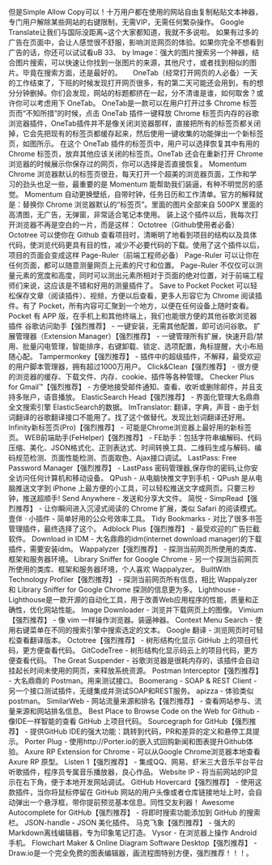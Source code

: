 但是Simple Allow Copy可以！十万用户都在使用的网站自由复制粘贴文本神器，专门用户解除某些网站的右键限制，无需VIP，无需任何繁杂操作。
Google Translate让我们与国际没距离~这个大家都知道，我就不多说啦。
如果有过多的广告在页面中，会让人感觉很不舒服，影响浏览网页的体验。如果你完全不想看到广告的话，你还可以试试看uB
33、 by Image：强大的图片搜索另一个神器，结合图片搜索，可以快速让你找到一张图片的来源，其他尺寸，或者找到相似的图片。毕竟在搜索方面，还是最好的。
 
OneTab（经常打开网页的人必备）一天的工作结束了，下班的时候发现打开网页很多，有的第二天可能还会用到，有的想分分钟删掉。你们会发现，网站的标题都挤在一起，分不清谁是谁，如何取舍？或许你可以考虑用下 OneTab。
OneTab是一款可以在用户打开过多 Chrome 标签页而“不知所措”的时候，点击 OneTab 插件一键释放 Chrome 标签页内存的谷歌浏览器插件，OneTab插件并不是像关闭浏览器那样，直接把所有的标签页都关闭掉，它会先把现有的标签页都缓存起来，然后使用一键收集的功能弹出一个新标签页，如图所示。
在这个 OneTab 插件的标签页中，用户可以选择恢复其中有用的 Chrome 标签页，放弃其他应该关闭的标签页。OneTab 还会在重新打开 Chrome 浏览器的时候展示你保存过的网页，你可以选择是否直接恢复。
Momentum
Chrome 浏览器默认的标签页很丑，每天打开一个超美的浏览器页面，工作和学习的劲头也足一些，最重要的是 Momentum 能帮助我们装逼，有种不明觉厉的感觉。
Momentum 自动更换壁纸，自带时钟，任务日历和工作清单。官方的解释就是：替换你 Chrome 浏览器默认的“标签页”。里面的图片全部来自 500PX 里面的高清图，无广告，无弹窗，非常适合笔记本使用。
装上这个插件以后，我每次打开浏览器不再是空白的一片，而是这样：
Octotree（Github使用者必备）
Octotree 可以使你在 Github 查看项目时，清晰明了地看到项目的结构以及具体代码，使浏览代码更具有目的性，减少不必要代码的下载。使用了这个插件以后，项目的页面会变成这样
Page-Ruler（前端工程师必备）
Page-Ruler 可以让你在任何页面，都可以随意测量网页上元素的尺寸和位置。
Page-Ruler 不仅仅可以测量元素的宽度和高度，同时可以测出元素所相对于页面的绝对位置，对于前端工程师们来说，这应该是不错和好用的测量插件了。
Save to Pocket
Pocket 可以轻松保存文章（阅读插件）、视频，方便以后查看，更多人形容它为 Chrome 阅读插件。有了 Pocket，所有内容可汇聚到一个地方，以便在任何设备上随时查看。
Pocket 有 APP 版，在手机上和其他终端上，我们也能很方便的其他谷歌浏览器插件
谷歌访问助手【强烈推荐】 - 一键安装，无需其他配置，即可访问谷歌。
扩展管理器（Extension Manager）【强烈推荐】 - 一键管理所有扩展，快速开启/禁用、批量闪电管理，智能排序，右键卸载、锁定、选项配置，角标提醒，大小布局随心配。
Tampermonkey【强烈推荐】 - 插件中的超级插件，不解释，最受欢迎的用户脚本管理器，拥有超过1000万用户。
Click&Clean【强烈推荐】 - 很方便的浏览器的缓存、下载文件、内存、cookie、插件等各种管理。
Checker Plus for Gmail™【强烈推荐】 - 方便地接受邮件通知、查看、收听或删除邮件，并且支持多账户，语音播放。
ElasticSearch Head【强烈推荐】 - 界面化管理大名鼎鼎全文搜索引擎 ElasticSearch的数据。
ImTranslator: 翻译，字典，声音 - 由于划词翻译的谷歌翻译接口不能用了。找了这个做替代。发现比划词翻译还好用。
Infinity新标签页(Pro)【强烈推荐】 - 可能是Chrome浏览器上最好用的新标签页。
WEB前端助手(FeHelper)【强烈推荐】 - FE助手：包括字符串编解码、代码压缩、美化、JSON格式化、正则表达式、时间转换工具、二维码生成与解码、编码规范检测、页面性能检测、页面取色、Ajax接口调试。
LastPass: Free Password Manager【强烈推荐】 - LastPass 密码管理器,保存你的密码,让你安全访问任何计算机和移动设备。
QPush - 从电脑快推文字到手机 - QPush 是从电脑推送文字到 iPhone 上最方便的小工具，可以轻松推送文字或网页。只要三秒钟，推送超顺手!
Send Anywhere - 发送和分享大文件。
简悦 - SimpRead【强烈推荐】 - 让你瞬间进入沉浸式阅读的 Chrome 扩展，类似 Safari 的阅读模式。
壹伴 · 小插件 - 简单好用的公众号效率工具。
Tidy Bookmarks - 对比了很多书签管理插件，最终选择了这个。
Adblock Plus【强烈推荐】 - 最受欢迎的广告拦截软件。
Download in IDM - 大名鼎鼎的idm(internet download manager)的下载插件，需要安装idm。
Wappalyzer【强烈推荐】 - 探测当前网页所使用的类库、框架和服务器环境。
Library Sniffer for Google Chrome - 另一个探测当前网页所使用的类库、框架和服务器环境，个人喜欢 Wappalyzer。
BuiltWith Technology Profiler【强烈推荐】 - 探测当前网页所有信息，相比 Wappalyzer 和 Library Sniffer for Google Chrome 探测的信息更为多。
Lighthouse - Lighthouse是一款开源的自动化工具，用于改善Web应用程序的性能，质量和正确性，优化网站性能。
Image Downloader - 浏览并下载网页上的图像。
Vimium【强烈推荐】 - 像 vim 一样操作浏览器。装逼神器。
Context Menu Search - 使用右键菜单在不同的搜索引擎中搜索选定的文本。
Google 翻译 - 浏览网页时可轻松查看翻译版本。
Octotree【强烈推荐】 - 树形结构化显示 GitHub 上的项目代码，更方便查看代码。
GitCodeTree - 树形结构化显示码云上的项目代码，更方便查看代码。
The Great Suspender - 谷歌浏览器是很耗内存的，该插件会自动挂起长时间未使用的网页，来释放系统资源。
Postman Interceptor【强烈推荐】 - 大名鼎鼎的 Postman。用来测试接口。
Boomerang - SOAP & REST Client - 另一个接口测试插件，无缝集成并测试SOAP和REST服务。
apizza - 体验类似 postman。
SimilarWeb - 网站流量来源和排名【强烈推荐】 - 查看网站参与、流量来源和网站排名信息。
Best Place to Browse Code on the Web for Github - 像IDE一样智能的查看 GitHub 上项目代码。
Sourcegraph for GitHub【强烈推荐】 - 提供GitHub IDE的强大功能：跳转到代码，PR和差异的定义和悬停工具提示。
Porter Plug - 使用http://Porter.io的嵌入式回购新闻和图表提升Github体验。
Axure RP Extension for Chrome - 可以从Google Chrome浏览器本地查看 Axure RP 原型。
Listen 1【强烈推荐】 - 集成QQ、网易、虾米三大音乐平台平台听歌插件，程序员专属音乐播放器，良心作品。
Website IP - 将当前网站的IP显示在右下角，便于本地开发网站调试。
GitHub Hovercard【强烈推荐】 - 使用这款插件，当你将鼠标停留在 GitHub 网站的用户头像或者仓库链接地址上时，会自动弹出一个悬浮框，带你提前预览基本信息。同性交友利器！
Awesome Autocomplete for GitHub【强烈推荐】 - 将即时搜索功能添加到 GitHub 的搜索栏。
JSON-handle - JSON 美化插件。
马克飞象【强烈推荐】 - 强大的Markdown离线编辑器，专为印象笔记打造。
Vysor - 在浏览器上操作 Android 手机。
Flowchart Maker & Online Diagram Software Desktop【强烈推荐】 - Draw.io是一个完全免费的图表编辑器，画流程图特别方便，强烈推荐！！！。
